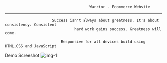                                           Warrior - Ecommerce Website
 -------------------------------------------------------------------------------------------------
                                                                      
                         Success isn't always about greatness. It's about consistency. Consistent
                                   hard work gains success. Greatness will come.

                             Responsive for all devices build using HTML,CSS and JavaScript




Demo Screeshot
![img-1](https://github.com/user-attachments/assets/544f31a7-3396-4b01-9e17-7ca9fec47c27)
                                                    
